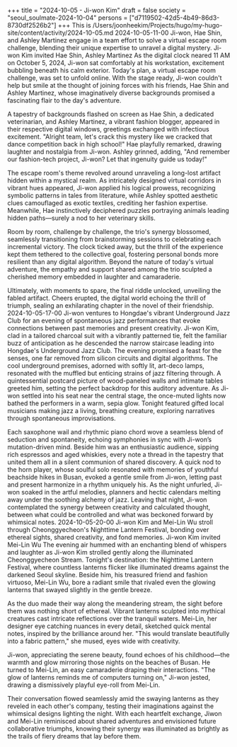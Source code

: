 +++
title = "2024-10-05 - Ji-won Kim"
draft = false
society = "seoul_soulmate-2024-10-04"
persons = ["d7119502-42d5-4b49-86d3-8730df2526b2"]
+++
This is /Users/joonheekim/Projects/hugo/my-hugo-site/content/activity/2024-10-05.md
2024-10-05-11-00
Ji-won, Hae Shin, and Ashley Martinez engage in a team effort to solve a virtual escape room challenge, blending their unique expertise to unravel a digital mystery.
Ji-won Kim invited Hae Shin, Ashley Martinez
As the digital clock neared 11 AM on October 5, 2024, Ji-won sat comfortably at his workstation, excitement bubbling beneath his calm exterior. Today's plan, a virtual escape room challenge, was set to unfold online. With the stage ready, Ji-won couldn't help but smile at the thought of joining forces with his friends, Hae Shin and Ashley Martinez, whose imaginatively diverse backgrounds promised a fascinating flair to the day's adventure.

A tapestry of backgrounds flashed on screen as Hae Shin, a dedicated veterinarian, and Ashley Martinez, a vibrant fashion blogger, appeared in their respective digital windows, greetings exchanged with infectious excitement. "Alright team, let's crack this mystery like we cracked that dance competition back in high school!" Hae playfully remarked, drawing laughter and nostalgia from Ji-won. Ashley grinned, adding, "And remember our fashion-tech project, Ji-won? Let that ingenuity guide us today!" 

The escape room's theme revolved around unraveling a long-lost artifact hidden within a mystical realm. As intricately designed virtual corridors in vibrant hues appeared, Ji-won applied his logical prowess, recognizing symbolic patterns in tales from literature, while Ashley spotted aesthetic clues camouflaged as exotic textiles, crediting her fashion expertise. Meanwhile, Hae instinctively deciphered puzzles portraying animals leading hidden paths—surely a nod to her veterinary skills.

Room by room, challenge by challenge, the trio's synergy blossomed, seamlessly transitioning from brainstorming sessions to celebrating each incremental victory. The clock ticked away, but the thrill of the experience kept them tethered to the collective goal, fostering personal bonds more resilient than any digital algorithm. Beyond the nature of today's virtual adventure, the empathy and support shared among the trio sculpted a cherished memory embedded in laughter and camaraderie.

Ultimately, with moments to spare, the final riddle unlocked, unveiling the fabled artifact. Cheers erupted, the digital world echoing the thrill of triumph, sealing an exhilarating chapter in the novel of their friendship.
2024-10-05-17-00
Ji-won ventures to Hongdae's vibrant Underground Jazz Club for an evening of spontaneous jazz performances that evoke connections between past memories and present creativity.
Ji-won Kim, clad in a tailored charcoal suit with a vibrantly patterned tie, felt the familiar buzz of anticipation as he descended the narrow staircase leading into Hongdae's Underground Jazz Club. The evening promised a feast for the senses, one far removed from silicon circuits and digital algorithms. The cool underground premises, adorned with softly lit, art-deco lamps, resonated with the muffled but enticing strains of jazz filtering through. A quintessential postcard picture of wood-paneled walls and intimate tables greeted him, setting the perfect backdrop for this auditory adventure. As Ji-won settled into his seat near the central stage, the once-muted lights now bathed the performers in a warm, sepia glow. Tonight featured gifted local musicians making jazz a living, breathing creature, exploring narratives through spontaneous improvisations. 

Each saxophone wail and rhythmic piano chord wove a seamless blend of seduction and spontaneity, echoing symphonies in sync with Ji-won’s mutation-driven mind. Beside him was an enthusiastic audience, sipping rich espressos and aged whiskies, every note a thread in the tapestry that united them all in a silent communion of shared discovery. A quick nod to the horn player, whose soulful solo resonated with memories of youthful beachside hikes in Busan, evoked a gentle smile from Ji-won, letting past and present harmonize in a rhythm uniquely his. As the night unfurled, Ji-won soaked in the artful melodies, planners and hectic calendars melting away under the soothing alchemy of jazz. Leaving that night, Ji-won contemplated the synergy between creativity and calculated thought, between what could be controlled and what was beckoned forward by whimsical notes.
2024-10-05-20-00
Ji-won Kim and Mei-Lin Wu stroll through Cheonggyecheon's Nighttime Lantern Festival, bonding over ethereal sights, shared creativity, and fond memories.
Ji-won Kim invited Mei-Lin Wu
The evening air hummed with an enchanting blend of whispers and laughter as Ji-won Kim strolled gently along the illuminated Cheonggyecheon Stream. Tonight's destination: the Nighttime Lantern Festival, where countless lanterns flicker like illuminated dreams against the darkened Seoul skyline. Beside him, his treasured friend and fashion virtuoso, Mei-Lin Wu, bore a radiant smile that rivaled even the glowing lanterns that swayed slightly in the gentle breeze.

As the duo made their way along the meandering stream, the sight before them was nothing short of ethereal. Vibrant lanterns sculpted into mythical creatures cast intricate reflections over the tranquil waters. Mei-Lin, her designer eye catching nuances in every detail, sketched quick mental notes, inspired by the brilliance around her. "This would translate beautifully into a fabric pattern," she mused, eyes wide with creativity.

Ji-won, appreciating the serene beauty, found echoes of his childhood—the warmth and glow mirroring those nights on the beaches of Busan. He turned to Mei-Lin, an easy camaraderie draping their interactions. "The glow of lanterns reminds me of computers turning on," Ji-won jested, drawing a dismissively playful eye-roll from Mei-Lin.

Their conversation flowed seamlessly amid the swaying lanterns as they reveled in each other's company, testing their imaginations against the whimsical designs lighting the night. With each heartfelt exchange, Jiwon and Mei-Lin reminisced about shared adventures and envisioned future collaborative triumphs, knowing their synergy was illuminated as brightly as the trails of fiery dreams that lay before them.
